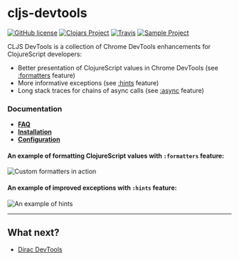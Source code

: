 # cljs-devtools 

[![GitHub license](https://img.shields.io/badge/license-MIT-lightgrey.svg)](license.txt)
[![Clojars Project](https://img.shields.io/clojars/v/binaryage/devtools.svg)](https://clojars.org/binaryage/devtools) 
[![Travis](https://img.shields.io/travis/binaryage/cljs-devtools.svg)](https://travis-ci.org/binaryage/cljs-devtools) 
[![Sample Project](https://img.shields.io/badge/project-example-ff69b4.svg)](https://github.com/binaryage/cljs-devtools-sample)

CLJS DevTools is a collection of Chrome DevTools enhancements for ClojureScript developers:

  * Better presentation of ClojureScript values in Chrome DevTools (see [:formatters][1] feature)
  * More informative exceptions (see [:hints][2] feature)
  * Long stack traces for chains of async calls (see [:async][3] feature)

### Documentation

* [**FAQ**](docs/faq.md)
* [**Installation**](docs/installation.md)
* [**Configuration**](docs/configuration.md)

#### An example of formatting ClojureScript values with `:formatters` feature:

![Custom formatters in action](https://box.binaryage.com/cljs-devtools-sample-full.png)

#### An example of improved exceptions with `:hints` feature:

![An example of hints](https://box.binaryage.com/cljs-devtools-sanity-hint.png)

---

## What next?

  * [Dirac DevTools](https://github.com/binaryage/dirac)

[1]: https://github.com/binaryage/cljs-devtools/blob/master/docs/faq.md#what-is-the-formatters-feature
[2]: https://github.com/binaryage/cljs-devtools/blob/master/docs/faq.md#what-is-the-hints-feature
[3]: https://github.com/binaryage/cljs-devtools/blob/master/docs/faq.md#what-is-the-async-feature
